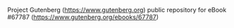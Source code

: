 Project Gutenberg (https://www.gutenberg.org) public repository for
eBook #67787 (https://www.gutenberg.org/ebooks/67787)
